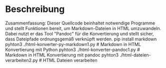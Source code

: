 # Beschreibung

Zusammenfassung:
Dieser Quellcode beinhaltet notwendige Programme und stellt Funktionen bereit, um Markdown-Dateien in HTML umzuwandeln. Dabei nutzt er das Tool "Pandoc" für die Konvertierung und stellt sicher, dass Dateipfade ordnungsgemäß verknüpft werden.
pip install markdown
pyhton3 ./html-konverter-py-markdown1.py # Markdown in HTML Konvertierung mit Python
pyhton3 ./html-konverter-pandoc1.py # Markdown in HTML Konvertierung mit pandoc
pyhton3 ./html-dateien-verarbeiten2.py # HTML Dateien verarbeiten


